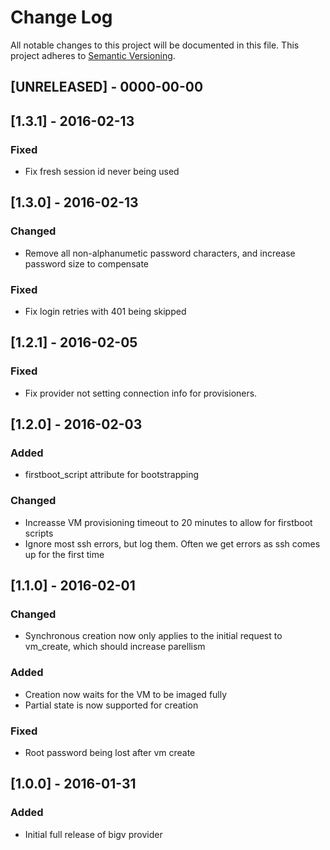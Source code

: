 # Change Log
All notable changes to this project will be documented in this file.
This project adheres to [Semantic Versioning](http://semver.org/).

## [UNRELEASED] - 0000-00-00

## [1.3.1] - 2016-02-13
### Fixed
- Fix fresh session id never being used

## [1.3.0] - 2016-02-13
### Changed
- Remove all non-alphanumetic password characters, and increase password size to compensate
### Fixed
- Fix login retries with 401 being skipped

## [1.2.1] - 2016-02-05
### Fixed
- Fix provider not setting connection info for provisioners.

## [1.2.0] - 2016-02-03
### Added
- firstboot_script attribute for bootstrapping
### Changed
- Increasse VM provisioning timeout to 20 minutes to allow for firstboot scripts
- Ignore most ssh errors, but log them. Often we get errors as ssh comes up for the first time

## [1.1.0] - 2016-02-01
### Changed
- Synchronous creation now only applies to the initial request to vm_create, which should increase parellism
### Added
- Creation now waits for the VM to be imaged fully
- Partial state is now supported for creation
### Fixed
- Root password being lost after vm create

## [1.0.0] - 2016-01-31
### Added
- Initial full release of bigv provider
